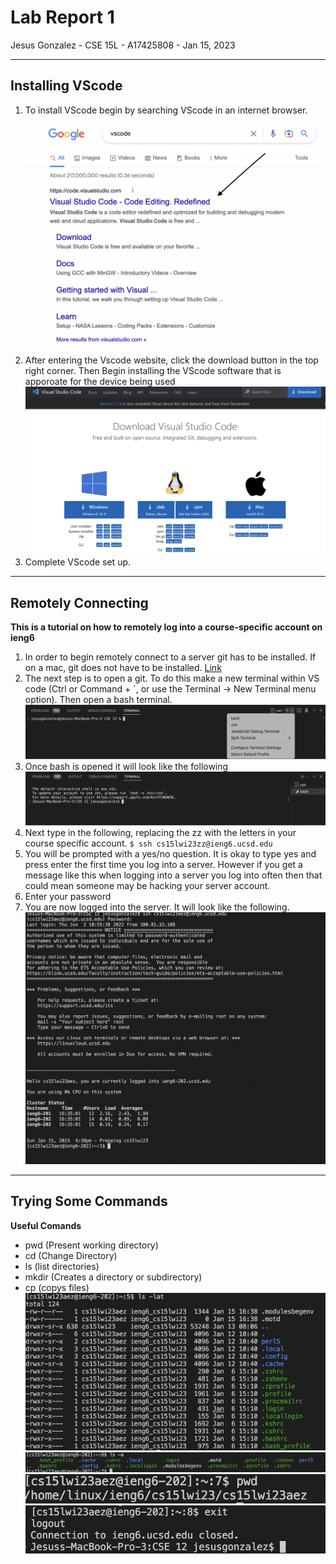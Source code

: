# Lab Report 1
Jesus Gonzalez - CSE 15L - A17425808 - Jan 15, 2023

---
## Installing VScode
1. To install VScode begin by searching VScode in an internet browser.
![Image](VScode1.png)
2. After entering the Vscode website, click the download button in the top right corner. Then Begin installing the VScode software that is apporoate for the device being used
![Image](VScode2.png)
3. Complete VScode set up.
---
## Remotely Connecting
**This is a tutorial on how to remotely log into a course-specific account on ieng6**
1. In order to begin remotely connect to a server git has to be installed. If on a mac, git does not have to be installed.
[Link](https://gitforwindows.org/)
2. The next step is to open a git. To do this make a new terminal within VS code (Ctrl or Command + `, or use the Terminal → New Terminal menu option). Then open a bash terminal.
![Image](Git1.png)
3. Once bash is opened it will look like the following
![Image](Git2.png)
4. Next type in the following, replacing the zz with the letters in your course specific account.
`$ ssh cs15lwi23zz@ieng6.ucsd.edu`
5. You will be prompted with a yes/no question. It is okay to type yes and press enter the first time you log into a server. However if you get a message like this when logging into a server you log into often then that could mean someone may be hacking your server account.
6. Enter your password
7. You are now logged into the server. It will look like the following.
![Image](Git3.png)
---
## Trying Some Commands
**Useful Comands**
- pwd (Present working directory)
- cd (Change Directory)
- ls (list directories)
- mkdir (Creates a directory or subdirectory)
- cp (copys files)
![Image](Commands1.png)
![Image](Commands2.png)
![Image](Commands3.png)
![Image](Commands4.png)
